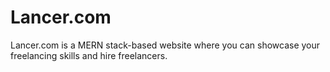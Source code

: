 # Lancer.com
Lancer.com is a MERN stack-based website where you can showcase your freelancing skills and hire freelancers.
